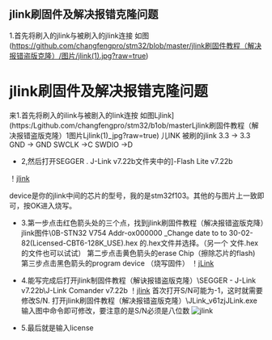 ## jlink刷固件及解决报错克隆问题

1.首先将刷入的jlink与被刷入的jlink连接
如图(https://github.com/changfengpro/stm32/blob/master/jlink刷固件教程（解决报错盗版克隆）/图片/jlink(1).jpg?raw=true)
# jlink刷固件及解决报错克隆问题
来1.首先将刷入的ilink与被剧入的link连按
如图Ljlink](https:/Lgithub.com/changfengpro/stm32/b1ob/masterLjlink刷固件教程（解决报错盗版克隆）1图片Ljlink(1)_jpg?raw=true)
儿INK 被刷的jlink
3.3 -> 3.3
GND -> GND
SWCLK ->C
SWDIO ->D

* 2,然后打开SEGGER . J-Link v7.22b文件夹中的]-Flash Lite v7.22b
  
！[jlink](https:/Igithub.com/changfengpro/stm32/blob/masterLjlink刷固件教程（解达报供盗版克隆）/图片Ljlink(5),pngzraw=true)

device是你的jlink中间的芯片的型号，我的是stm32f103。其他的与图片上一致即可，按OK进入烧写。

* 3.第一步点击红色箭头处的三个点，找到jlink刷固件教程（解决报错盗版克降）jlink图件\0B-STN32 V754 Addr-ox000000 _Change date to to 30-02-82(Licensed-CBT6-128K_USE).hex 的.hex文件并选择。（另一个    文件.hex的文件也可以试试）
    第二步点击黄色箭头的erase Chip（擦除芯片的flash)
    第三步点击黑色箭头的program device （烧写固件）
    ！[jLink](https:/Lgithub.com/changfengpro/stm32/blob/masterLjlink刷周件教理（解决报错盗版克隆）/图片Ljlink(G)-pngiraw=true)
* 4.能写完成后打开jlink制固件教程（解诀报错盗版克隆）\SEGGER - J-Link v7.22b\J-Link Comander v7.22b
  ！[jlink](https://raw.githubusercontent.com/changfengpro/stm32/masterLjlink%E5888%B7%E5%98%BA%E4%BB%B6%E6%95%99%E7%A8%8B%EF%BC%88%E8%A7%A3%E5%36%B3%E6%8A%A5%E9%94%99%E7%9B%97%E7%89%88%E5%85%8B%E9%9A%86%EF%BC%89/%E5%9B%BE%E7%89%87LjLink%EF%BC%B83%EE%BC%89.png)
首次打开S/N可能为-1，这时就需要修改S/N.
打开jlink刷固件教程（解决报错盗版克隆）\JLink_v61zjJLink.exe
输入图中命令即可修改，要注意的是S/N必须是八位数       ![jlink](https://raw.githubusercontent,com/changfengpro/stm32/masterLjlink%E5%88%87%E5%9B%BA%E4%BB%B6%E6%95%99%E7%A8%88%EF%BC%88%E8%A7%A3%E5%86%B3%E6%8A%A5%E9894%99%E7%98%97%E7%89%88%E5%85%80%E9%9A%86%EF%BC%89/%E5%9B%BE%E7%89%87Ljlink(4)_png)

* 5.最后就是输入license
